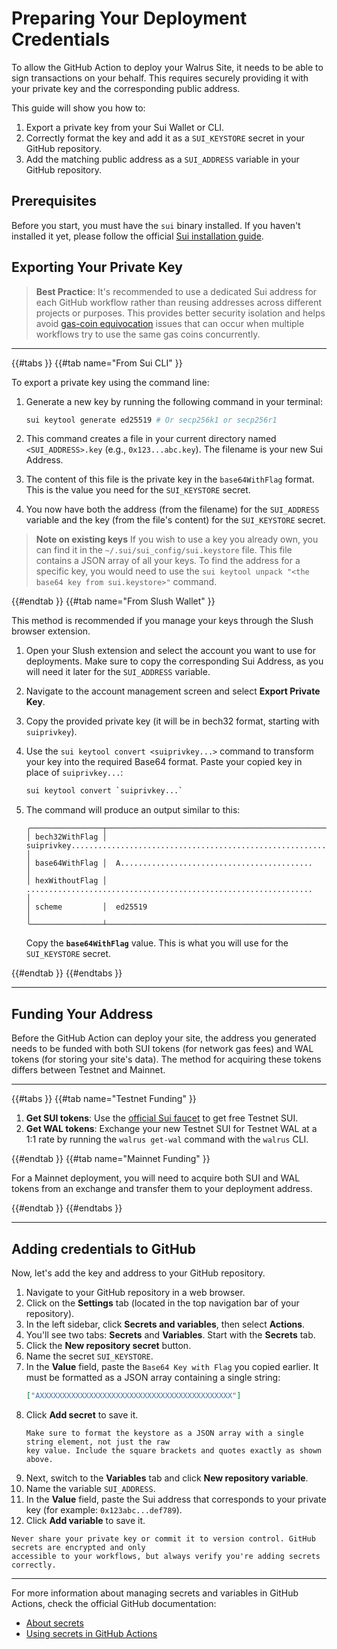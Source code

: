 # Preparing Your Deployment Credentials

To allow the GitHub Action to deploy your Walrus Site, it needs to be able to sign transactions on
your behalf. This requires securely providing it with your private key and the corresponding public
address.

This guide will show you how to:
1.  Export a private key from your Sui Wallet or CLI.
2.  Correctly format the key and add it as a `SUI_KEYSTORE` secret in your GitHub repository.
3.  Add the matching public address as a `SUI_ADDRESS` variable in your GitHub repository.

## Prerequisites

Before you start, you must have the `sui` binary installed. If you haven't installed it yet, please
follow the official [Sui installation
guide](https://docs.sui.io/guides/developer/getting-started/sui-install).

## Exporting Your Private Key

> **Best Practice**: It's recommended to use a dedicated Sui address for each GitHub workflow rather
> than reusing addresses across different projects or purposes. This provides better security
> isolation and helps avoid [gas-coin
> equivocation](https://docs.sui.io/guides/developer/sui-101/avoid-equivocation) issues that can
> occur when multiple workflows try to use the same gas coins concurrently.

---

{{#tabs }}
{{#tab name="From Sui CLI" }}

To export a private key using the command line:

1.  Generate a new key by running the following command in your terminal:
    ```sh
    sui keytool generate ed25519 # Or secp256k1 or secp256r1
    ```

2.  This command creates a file in your current directory named `<SUI_ADDRESS>.key` (e.g.,
    `0x123...abc.key`). The filename is your new Sui Address.

3.  The content of this file is the private key in the `base64WithFlag` format. This is the value
    you need for the `SUI_KEYSTORE` secret.

4.  You now have both the address (from the filename) for the `SUI_ADDRESS` variable and the key
    (from the file's content) for the `SUI_KEYSTORE` secret.

> **Note on existing keys**
> If you wish to use a key you already own, you can find it in the `~/.sui/sui_config/sui.keystore`
> file. This file contains a JSON array of all your keys. To find the address for a specific key,
> you would need to use the `sui keytool unpack "<the base64 key from sui.keystore>"` command.

{{#endtab }}
{{#tab name="From Slush Wallet" }}

This method is recommended if you manage your keys through the Slush browser extension.

1.  Open your Slush extension and select the account you want to use for deployments. Make sure to
    copy the corresponding Sui Address, as you will need it later for the `SUI_ADDRESS` variable.
2.  Navigate to the account management screen and select **Export Private Key**.
3.  Copy the provided private key (it will be in bech32 format, starting with `suiprivkey`).
4.  Use the `sui keytool convert <suiprivkey...>` command to transform your key into the required
    Base64 format. Paste your copied key in place of `suiprivkey...`:

    ```sh
    sui keytool convert `suiprivkey...`
    ```

5.  The command will produce an output similar to this:
    ```text
    ╭────────────────┬──────────────────────────────────────────────────────────────────────────╮
    │ bech32WithFlag │  suiprivkey............................................................  │
    │ base64WithFlag │  A...........................................                            │
    │ hexWithoutFlag │  ................................................................        │
    │ scheme         │  ed25519                                                                 │
    ╰────────────────┴──────────────────────────────────────────────────────────────────────────╯
    ```
    Copy the **`base64WithFlag`** value. This is what you will use for the `SUI_KEYSTORE` secret.

{{#endtab }}
{{#endtabs }}

---

## Funding Your Address

Before the GitHub Action can deploy your site, the address you generated needs to be funded with
both SUI tokens (for network gas fees) and WAL tokens (for storing your site's data). The method for
acquiring these tokens differs between Testnet and Mainnet.

---

{{#tabs }}
{{#tab name="Testnet Funding" }}

1.  **Get SUI tokens**: Use the [official Sui faucet](https://faucet.sui.io/) to get free Testnet
    SUI.
2.  **Get WAL tokens**: Exchange your new Testnet SUI for Testnet WAL at a 1:1 rate by running the
    `walrus get-wal` command with the `walrus` CLI.

{{#endtab }}
{{#tab name="Mainnet Funding" }}

For a Mainnet deployment, you will need to acquire both SUI and WAL tokens from an exchange and
transfer them to your deployment address.

{{#endtab }}
{{#endtabs }}

---

## Adding credentials to GitHub

Now, let's add the key and address to your GitHub repository.

1.  Navigate to your GitHub repository in a web browser.
2.  Click on the **Settings** tab (located in the top navigation bar of your repository).
3.  In the left sidebar, click **Secrets and variables**, then select **Actions**.
4.  You'll see two tabs: **Secrets** and **Variables**. Start with the **Secrets** tab.
5.  Click the **New repository secret** button.
6.  Name the secret `SUI_KEYSTORE`.
7.  In the **Value** field, paste the `Base64 Key with Flag` you copied earlier. It must be
    formatted as a JSON array containing a single string:
    ```json
    ["AXXXXXXXXXXXXXXXXXXXXXXXXXXXXXXXXXXXXXXXXXXX"]
    ```
8.  Click **Add secret** to save it.
    ```admonish warning
    Make sure to format the keystore as a JSON array with a single string element, not just the raw
    key value. Include the square brackets and quotes exactly as shown above.
    ```
9.  Next, switch to the **Variables** tab and click **New repository variable**.
10. Name the variable `SUI_ADDRESS`.
11. In the **Value** field, paste the Sui address that corresponds to your private key (for example:
    `0x123abc...def789`).
12. Click **Add variable** to save it.

```admonish danger title="Security reminder"
Never share your private key or commit it to version control. GitHub secrets are encrypted and only
accessible to your workflows, but always verify you're adding secrets correctly.
```

---

For more information about managing secrets and variables in GitHub Actions, check the official
GitHub documentation:
- [About secrets](https://docs.github.com/en/actions/concepts/security/about-secrets)
- [Using secrets in GitHub Actions](https://docs.github.com/en/actions/security-for-github-actions/security-guides/using-secrets-in-github-actions)
